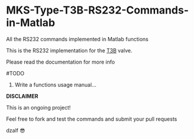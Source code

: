 # MKS-Type-T3B-RS232-Commands-in-Matlab
All the RS232 commands implemented in Matlab functions

This is the RS232 implementation for the [T3B](https://www.mksinst.com/f/t3b-exhaust-throttle-valves) valve.

Please read the documentation for more info

#TODO

1. Write a functions usage manual...

**DISCLAIMER**

This is an ongoing project!

Feel free to fork and test the commands and submit your pull requests

dzalf :sunglasses:
